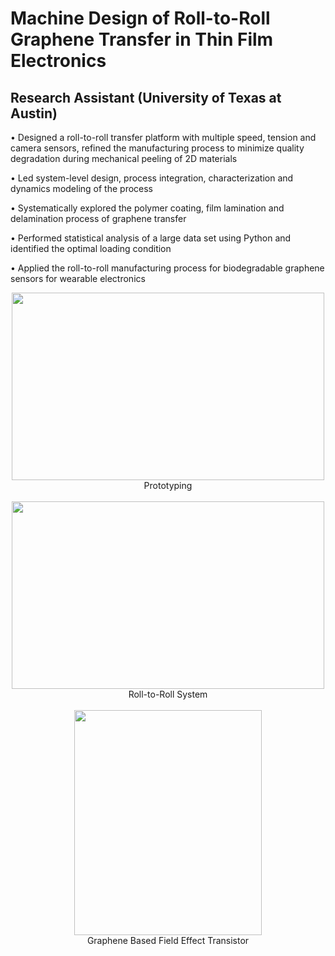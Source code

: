 # Machine Design of Roll-to-Roll Graphene Transfer in Thin Film Electronics
## Research Assistant (University of Texas at Austin)

•	Designed a roll-to-roll transfer platform with multiple speed, tension and camera sensors, refined the manufacturing process to minimize quality degradation during mechanical peeling of 2D materials

•	Led system-level design, process integration, characterization and dynamics modeling of the process

•	Systematically explored the polymer coating, film lamination and delamination process of graphene transfer

•	Performed statistical analysis of a large data set using Python and identified the optimal loading condition

•	Applied the roll-to-roll manufacturing process for biodegradable graphene sensors for wearable electronics

<div align=center><img src="https://github.com/Aiden64730/Machine-Design-of-Roll-to-Roll-Graphene-Transfer-in-Thin-Film-Electronics/blob/main/Images/Prototyping.jpg" width="500" height="300" /></div>
<div align=center>Prototyping</div>
<br/>

<div align=center><img src="https://github.com/Aiden64730/Machine-Design-of-Roll-to-Roll-Graphene-Transfer-in-Thin-Film-Electronics/blob/main/Images/Roll-to-Roll System.jpg" width="500" height="300" /></div>
<div align=center>Roll-to-Roll System</div>
<br/>

<div align=center><img src="https://github.com/Aiden64730/Machine-Design-of-Roll-to-Roll-Graphene-Transfer-in-Thin-Film-Electronics/blob/main/Images/GFET.jpg" width="300" height="360" /></div>
<div align=center>Graphene Based Field Effect Transistor</div>
